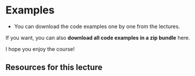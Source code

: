 # Examples
- You can download the code examples one by one from the lectures.

If you want, you can also **download all code examples in a zip bundle** here.

I hope you enjoy the course!

## Resources for this lecture
